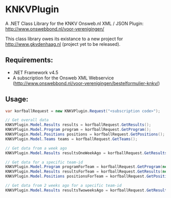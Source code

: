KNKVPlugin
==========

A .NET Class Library for the KNKV Onsweb.nl XML / JSON Plugin: http://www.onswebbond.nl/voor-verenigingen/

This class library owes its existance to a new project for http://www.gkvdenhaag.nl (project yet to be released).

## Requirements:
* .NET Framework v4.5
* A subscription for the Onsweb XML Webservice (http://www.onswebbond.nl/voor-verenigingen/bestelformulier-knkv/)

## Usage:
```csharp
var korfballRequest = new KNKVPlugin.Request("<subscription code>");

// Get overall data
KNKVPlugin.Model.Results results = korfballRequest.GetResults();
KNKVPlugin.Model.Program program = korfballRequest.GetProgram();
KNKVPlugin.Model.Positions positions = korfballRequest.GetPositions();
KNKVPlugin.Model.Teams teams = korfballRequest.GetTeams();

// Get data from a week ago
KNKVPlugin.Model.Results resultsOneWeekAgo = korfballRequest.GetResults(-1);

// Get data for a specific team-id
KNKVPlugin.Model.Program programForTeam = korfballRequest.GetProgram(new[]{ 1234 });
KNKVPlugin.Model.Results resultsForTeam = korfballRequest.GetResults(new[] { 1234 });
KNKVPlugin.Model.Positions positionsForTeam = korfballRequest.GetPositions(new[] { 1234 });

// Get data from 2 weeks ago for a specific team-id
KNKVPlugin.Model.Results resultsTwoweeksAgo = korfballRequest.GetResults(new[] { 1234 }, -2);
```
